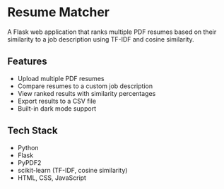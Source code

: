 # Resume Matcher

A Flask web application that ranks multiple PDF resumes based on their similarity to a job description using TF-IDF and cosine similarity.

## Features

- Upload multiple PDF resumes
- Compare resumes to a custom job description
- View ranked results with similarity percentages
- Export results to a CSV file
- Built-in dark mode support

## Tech Stack

- Python
- Flask
- PyPDF2
- scikit-learn (TF-IDF, cosine similarity)
- HTML, CSS, JavaScript
